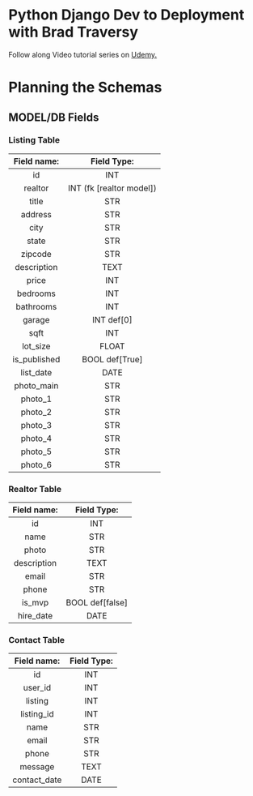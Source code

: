 # Python Django Dev to Deployment with Brad Traversy

Follow along Video tutorial series on <a href="https://www.udemy.com/course/python-django-dev-to-deployment/">Udemy.</a>

# Planning the Schemas

## MODEL/DB Fields

### Listing Table

<div style="text-align: center;">

|Field name:|Field Type:|
|:---:|:---:|
|id|INT|
|realtor|INT (fk [realtor model])|
|title|STR|
|address|STR|
|city|STR|
|state|STR|
|zipcode|STR|
|description|TEXT|
|price|INT|
|bedrooms|INT|
|bathrooms|INT|
|garage|INT def[0]|
|sqft|INT|
|lot_size|FLOAT|
|is_published|BOOL def[True]|
|list_date|DATE|
|photo_main|STR|
|photo_1|STR|
|photo_2|STR|
|photo_3|STR|
|photo_4|STR|
|photo_5|STR|
|photo_6|STR|

</div>

### Realtor Table

<div style="text-align: center;">

|Field name:|Field Type:|
|:---:|:---:|
|id|INT|
|name|STR|
|photo|STR|
|description|TEXT|
|email|STR|
|phone|STR|
|is_mvp|BOOL def[false]|
|hire_date|DATE|

</div>

### Contact Table

<div style="text-align: center;">

|Field name:|Field Type:|
|:---:|:---:|
|id|INT|
|user_id|INT|
|listing|INT|
|listing_id|INT|
|name|STR|
|email|STR|
|phone|STR|
|message|TEXT|
|contact_date|DATE|

</div>